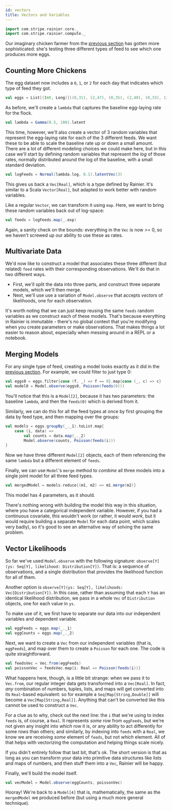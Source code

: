 ```yaml
---
id: vectors
title: Vectors and Variables
---
```


```scala mdoc:invisible
import com.stripe.rainier.core._
import com.stripe.rainier.compute._
```

Our imaginary chicken farmer from the [previous section](likelihoods.md) has gotten more sophisticated: she's testing three different types of feed to see which one produces more eggs.

## Counting More Chickens

The egg dataset now includes a `0`, `1`, or `2` for each day that indicates which type of feed they got.

```scala mdoc:silent
val eggs = List[(Int, Long)]((0,31), (2,47), (0,35), (2,40), (0,33), (2,44), (0,30), (2,46), (0,33), (0,30), (2,36), (2,54), (1,45), (1,39), (2,62), (2,54), (1,30), (2,40), (2,48), (1,33), (0,40), (2,38), (0,31), (2,46), (1,41), (1,42), (0,39), (1,29), (0,28), (1,36), (2,46), (2,33), (2,41), (2,48), (1,32), (0,24), (1,34), (2,48), (1,52), (1,37), (0,28), (0,37), (2,51), (2,44), (1,40), (0,41), (0,36), (1,44), (0,32), (0,31), (0,31), (0,32), (0,33), (1,27), (0,40), (2,45), (2,40), (1,46), (0,35), (2,46), (0,34), (1,41), (0,38), (0,34), (2,46), (1,44), (2,49), (2,39), (1,41), (2,37), (1,29), (0,29), (2,41), (2,46), (1,42), (1,34), (1,32), (1,35), (0,32), (1,40), (1,37), (1,38), (1,42), (1,38), (1,36), (0,38), (0,41), (1,51), (1,40))
```

As before, we'll create a `lambda` that captures the baseline egg-laying rate for the flock.

```scala mdoc:to-string
val lambda = Gamma(0.5, 100).latent
```

This time, however, we'll also create a vector of 3 random variables that represent the egg-laying rate for each of the 3 different feeds. We want these to be able to scale the baseline rate up or down a small amount. There are a lot of different modeling choices we could make here, but in this case we'll start by defining random variables that represent the _log_ of those rates, normally distributed around the log of the baseline, with a small standard deviation.

```scala mdoc:to-string
val logFeeds = Normal(lambda.log, 0.1).latentVec(3)
```

This gives us back a `Vec[Real]`, which is a type defined by Rainier. It's similar to a Scala `Vector[Real]`, but adapted to work better with random variables.

Like a regular `Vector`, we can transform it using `map`. Here, we want to bring these random variables back out of log-space:

```scala mdoc:to-string
val feeds = logFeeds.map(_.exp)
```

Again, a sanity check on the bounds: everything in the `Vec` is now >= 0, so we haven't screwed up our ability to use these as rates.

## Multivariate Data

We'd now like to construct a model that associates these three different (but related) `feed` rates with their corresponding observations. We'll do that in two different ways.

* First, we'll split the data into three parts, and construct three separate models, which we'll then merge.
* Next, we'll use use a variation of `Model.observe` that accepts _vectors_ of likelihoods, one for each observation.

It's worth noting that we can just keep reusing the same `feeds` random variables as we construct each of these models. That's because everything in Rainier is immutable - there's no global context that you're modifying when you create parameters or make observations. That makes things a lot easier to reason about, especially when messing around in a REPL or a notebook.

## Merging Models

For any single type of feed, creating a model looks exactly as it did in the [previous section](likelihoods.md). For example, we could filter to just type 0:

```scala mdoc:to-string
val eggs0 = eggs.filter{case (f, _) => f == 0}.map{case (_, c) => c}
val model0 = Model.observe(eggs0, Poisson(feeds(0)))
```

You'll notice that this is a `Model[2]`, because it has two parameters: the baseline `lambda`, and then the `feeds(0)` which is derived from it.

Similarly, we can do this for all the feed types at once by first grouping the data by feed type, and then mapping over the groups:

```scala mdoc:to-string
val models = eggs.groupBy(_._1).toList.map{
    case (i, data) =>
        val counts = data.map(_._2)
        Model.observe(counts, Poisson(feeds(i)))
}
```

Now we have three different `Model[2]` objects, each of them referencing the same `lambda` but a different element of `feeds`.

Finally, we can use `Model`'s `merge` method to _combine_ all three models into a single joint model for all three feed types.

```scala mdoc:to-string
val mergedModel = models.reduce{(m1, m2) => m1.merge(m2)}
```

This model has 4 parameters, as it should.

There's nothing wrong with building the model this way in this situation, where you have a categorical independent variable. However, if you had a continuous covariate, this wouldn't work (or rather, it would _work_, but it would require building a separate `Model` for each data point, which scales very badly), so it's good to see an alternative way of solving the same problem.

## Vector Likelihoods

So far we've used `Model.observe` with the following signature: `observe[Y](ys: Seq[Y], likelihood: Distribution[Y])`. That is: a sequence of observations, and a single distribution that provides the likelihood function for all of them.

Another option is `observe[Y](ys: Seq[Y], likelihoods: Vec[Distribution[Y])`. In this case, rather than assuming that each `Y` has an identical likelihood distribution, we pass in a whole `Vec` of `Distribution` objects, one for each value in `ys`.

To make use of it, we first have to separate our data into our independent variables and dependent variable.

```scala mdoc:to-string
val eggFeeds = eggs.map(_._1)
val eggCounts = eggs.map(_._2)
```

Next, we want to create a `Vec` from our independent variables (that is, `eggFeeds`), and map over them to create a `Poisson` for each one. The code is quite straightforward.

```scala mdoc:to-string
val feedsVec = Vec.from(eggFeeds)
val poissonVec = feedsVec.map{i: Real => Poisson(feeds(i))}
```

What happens here, though, is a little bit strange: when we pass it to `Vec.from`, our regular integer data gets transformed into a `Vec[Real]`. In fact, _any_ combination of numbers, tuples, lists, and maps will get converted into its `Real`-based equivalent: so for example a `Seq[Map[String,Double]]` will become a `Vec[Map[String,Real]]`. Anything that can't be converted like this cannot be used to construct a `Vec`.

For a clue as to why, check out the next line: the `i` that we're using to index `feeds` is, of course, a `Real`. It represents *some* row from `eggFeeds`, but we're not given any insight into *which* row it is, or any ability to act differently for some rows than others; and similarly, by indexing into `feeds` with a `Real`, we know we are receiving _some_ element of `feeds`, but not _which_ element. All of that helps with vectorizing the computation and helping things scale nicely.

If you didn't entirely follow that last bit, that's ok. The short version is that as long as you can transform your data into primitive data structures like lists and maps of numbers, and then stuff them into a `Vec`, Rainier will be happy.

Finally, we'll build the model itself.

```scala mdoc:to-string
val vecModel = Model.observe(eggCounts, poissonVec)
```

Hooray! We're back to a `Model[4]` that is, mathematically, the same as the `mergedModel` we produced before (but using a much more general technique).